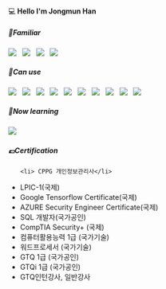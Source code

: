 <p>
  💻<strong> Hello I'm Jongmun Han</strong>
  
</p>




<h5 align="left"><b>🥇Familiar</b></h5>
<p align ="left">
<img src="https://img.shields.io/badge/Python-3776AB?style=flat-square&logo=PYTHON&logoColor=white"/></a> &nbsp
<img src="https://img.shields.io/badge/JAVA-007396?style=flat-square&logo=JAVA&logoColor=white"/></a> &nbsp
<img src="https://img.shields.io/badge/Photoshop-31A8FF?style=flat-square&logo=Adobe-Photoshop&logoColor=white"/></a> &nbsp
<img src="https://img.shields.io/badge/Premiere-9999FF?style=flat-square&logo=Adobe-Premiere-pro&logoColor=white"/></a> &nbsp
</p>
<h5 align="left"><b>🥈Can use</b></h5>
<p align="left">
<img src="https://img.shields.io/badge/C-A8B9CC?style=flat-square&logo=C&logoColor=white"/></a> &nbsp
<img src="https://img.shields.io/badge/HTML5-E34F26?style=flat-square&logo=HTML5&logoColor=white"/></a> &nbsp
<img src="https://img.shields.io/badge/CSS3-1572B6?style=flat-square&logo=CSS3&logoColor=white"/></a> &nbsp
<img src="https://img.shields.io/badge/JavaScript-F7DF1E?style=flat-square&logo=JavaScript&logoColor=white"/></a> &nbsp
<img src="https://img.shields.io/badge/C++-00599C?style=flat-square&logo=c%2B%2B&logoColor=white"/></a> &nbsp
<img src="https://img.shields.io/badge/AfterEffect-9999FF?style=flat-square&logo=Adobe-After-Effects&logoColor=white"/></a> &nbsp
<img src="https://img.shields.io/badge/TensorFlow-FF6F00?style=flat-square&logo=Tensorflow&logoColor=white"/></a> &nbsp
<img src="https://img.shields.io/badge/Illustrator-FF9A00?style=flat-square&logo=Adobe-Illustrator&logoColor=white"/></a> &nbsp
<img src="https://img.shields.io/badge/JQuery-0769AD?style=flat-square&logo=jquery&logoColor=white"/></a> &nbsp
<img src="https://img.shields.io/badge/Linux-FCC624?style=flat-square&logo=linux&logoColor=white"/></a> &nbsp


</p>
<h5 align="left"><b>🥉Now learning</b></h5>
<p align="left">
  <img src="https://img.shields.io/badge/Spring-6DB33F?style=flat-square&logo=spring&logoColor=white"/></a> &nbsp
</p>

</p>
<h5 align="left"><b>💷Certification</b></h5>
<p align="left">
  <ul>


    <li> CPPG 개인정보관리사</li>

 <li>LPIC-1(국제)</li>

 <li>Google Tensorflow Certificate(국제)</li>

 <li>AZURE Security Engineer Certificate(국제)</li>

 <li>SQL 개발자(국가공인)</li>

 <li>CompTIA Security+ (국제)</li>

 <li>컴퓨터활용능력 1급 (국가기술)</li>

 <li>워드프로세서 (국가기술)</li>

 <li>GTQ 1급 (국가공인)</li>

 <li>GTQi 1급 (국가공인)</li>

 <li>GTQ인턴강사, 일반강사</li>

   </ul>
</p>
<!--
<!--
**Dakota-Han/Dakota-Han** is a ✨ _special_ ✨ repository because its `README.md` (this file) appears on your GitHub profile.

Here are some ideas to get you started:

- 🔭 I’m currently working on ...
- 🌱 I’m currently learning ...
- 👯 I’m looking to collaborate on ...
- 🤔 I’m looking for help with ...
- 💬 Ask me about ...
- 📫 How to reach me: ...
- 😄 Pronouns: ...
- ⚡ Fun fact: ...
-->
